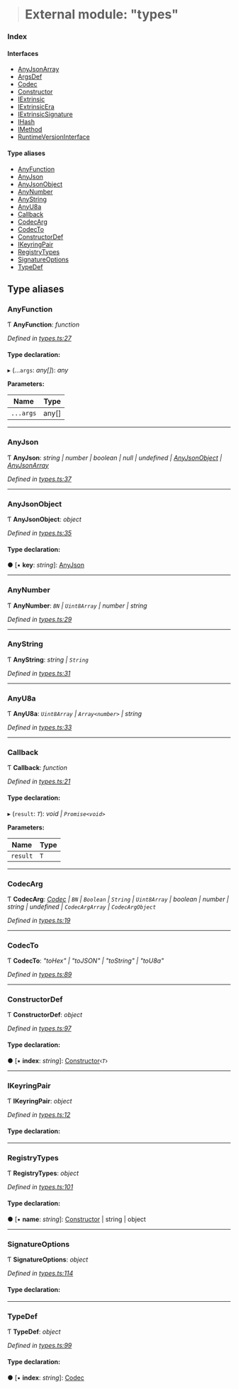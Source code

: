 > # External module: "types"

### Index

#### Interfaces

* [AnyJsonArray](../interfaces/_types_.anyjsonarray.md)
* [ArgsDef](../interfaces/_types_.argsdef.md)
* [Codec](../interfaces/_types_.codec.md)
* [Constructor](../interfaces/_types_.constructor.md)
* [IExtrinsic](../interfaces/_types_.iextrinsic.md)
* [IExtrinsicEra](../interfaces/_types_.iextrinsicera.md)
* [IExtrinsicSignature](../interfaces/_types_.iextrinsicsignature.md)
* [IHash](../interfaces/_types_.ihash.md)
* [IMethod](../interfaces/_types_.imethod.md)
* [RuntimeVersionInterface](../interfaces/_types_.runtimeversioninterface.md)

#### Type aliases

* [AnyFunction](_types_.md#anyfunction)
* [AnyJson](_types_.md#anyjson)
* [AnyJsonObject](_types_.md#anyjsonobject)
* [AnyNumber](_types_.md#anynumber)
* [AnyString](_types_.md#anystring)
* [AnyU8a](_types_.md#anyu8a)
* [Callback](_types_.md#callback)
* [CodecArg](_types_.md#codecarg)
* [CodecTo](_types_.md#codecto)
* [ConstructorDef](_types_.md#constructordef)
* [IKeyringPair](_types_.md#ikeyringpair)
* [RegistryTypes](_types_.md#registrytypes)
* [SignatureOptions](_types_.md#signatureoptions)
* [TypeDef](_types_.md#typedef)

## Type aliases

###  AnyFunction

Ƭ **AnyFunction**: *function*

*Defined in [types.ts:27](https://github.com/polkadot-js/api/blob/5a1c79a/packages/types/src/types.ts#L27)*

#### Type declaration:

▸ (...`args`: *any[]*): *any*

**Parameters:**

Name | Type |
------ | ------ |
`...args` | any[] |

___

###  AnyJson

Ƭ **AnyJson**: *string | number | boolean | null | undefined | [AnyJsonObject](_types_.md#anyjsonobject) | [AnyJsonArray](../interfaces/_types_.anyjsonarray.md)*

*Defined in [types.ts:37](https://github.com/polkadot-js/api/blob/5a1c79a/packages/types/src/types.ts#L37)*

___

###  AnyJsonObject

Ƭ **AnyJsonObject**: *object*

*Defined in [types.ts:35](https://github.com/polkadot-js/api/blob/5a1c79a/packages/types/src/types.ts#L35)*

#### Type declaration:

● \[▪ **key**: *string*\]: [AnyJson](_types_.md#anyjson)

___

###  AnyNumber

Ƭ **AnyNumber**: *`BN` | `Uint8Array` | number | string*

*Defined in [types.ts:29](https://github.com/polkadot-js/api/blob/5a1c79a/packages/types/src/types.ts#L29)*

___

###  AnyString

Ƭ **AnyString**: *string | `String`*

*Defined in [types.ts:31](https://github.com/polkadot-js/api/blob/5a1c79a/packages/types/src/types.ts#L31)*

___

###  AnyU8a

Ƭ **AnyU8a**: *`Uint8Array` | `Array<number>` | string*

*Defined in [types.ts:33](https://github.com/polkadot-js/api/blob/5a1c79a/packages/types/src/types.ts#L33)*

___

###  Callback

Ƭ **Callback**: *function*

*Defined in [types.ts:21](https://github.com/polkadot-js/api/blob/5a1c79a/packages/types/src/types.ts#L21)*

#### Type declaration:

▸ (`result`: *`T`*): *void | `Promise<void>`*

**Parameters:**

Name | Type |
------ | ------ |
`result` | `T` |

___

###  CodecArg

Ƭ **CodecArg**: *[Codec](../interfaces/_types_.codec.md) | `BN` | `Boolean` | `String` | `Uint8Array` | boolean | number | string | undefined | `CodecArgArray` | `CodecArgObject`*

*Defined in [types.ts:19](https://github.com/polkadot-js/api/blob/5a1c79a/packages/types/src/types.ts#L19)*

___

###  CodecTo

Ƭ **CodecTo**: *"toHex" | "toJSON" | "toString" | "toU8a"*

*Defined in [types.ts:89](https://github.com/polkadot-js/api/blob/5a1c79a/packages/types/src/types.ts#L89)*

___

###  ConstructorDef

Ƭ **ConstructorDef**: *object*

*Defined in [types.ts:97](https://github.com/polkadot-js/api/blob/5a1c79a/packages/types/src/types.ts#L97)*

#### Type declaration:

● \[▪ **index**: *string*\]: [Constructor](../interfaces/_types_.constructor.md)‹*`T`*›

___

###  IKeyringPair

Ƭ **IKeyringPair**: *object*

*Defined in [types.ts:12](https://github.com/polkadot-js/api/blob/5a1c79a/packages/types/src/types.ts#L12)*

#### Type declaration:

___

###  RegistryTypes

Ƭ **RegistryTypes**: *object*

*Defined in [types.ts:101](https://github.com/polkadot-js/api/blob/5a1c79a/packages/types/src/types.ts#L101)*

#### Type declaration:

● \[▪ **name**: *string*\]: [Constructor](../interfaces/_types_.constructor.md) | string | object

___

###  SignatureOptions

Ƭ **SignatureOptions**: *object*

*Defined in [types.ts:114](https://github.com/polkadot-js/api/blob/5a1c79a/packages/types/src/types.ts#L114)*

#### Type declaration:

___

###  TypeDef

Ƭ **TypeDef**: *object*

*Defined in [types.ts:99](https://github.com/polkadot-js/api/blob/5a1c79a/packages/types/src/types.ts#L99)*

#### Type declaration:

● \[▪ **index**: *string*\]: [Codec](../interfaces/_types_.codec.md)